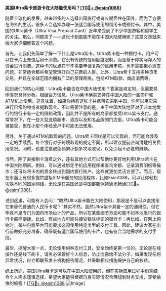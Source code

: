 **美国Ultra紫卡旅游卡在大陆能使用吗？[[TG💪+ @esim1088](https://t.me/s/esim1088)]**

随着全球化的发展，越来越多的人选择出国旅行或者长期居住在国外。而为了方便在海外的生活，很多人会选择办理一张适合国际使用的信用卡或预付卡。其中，美国的Ultra紫卡（Ultra Visa Prepaid Card）近年来受到了不少中国游客和留学生的关注。那么，问题来了——这张卡到底能不能在中国大陆使用呢？这篇文章就来给大家详细解答这个问题。

首先，让我们先简单了解一下什么是Ultra紫卡。Ultra紫卡是一种预付卡，用户可以在卡片上充值后用于消费。它没有传统的信用额度限制，而是基于你实际存入的资金进行消费。这种卡的优点在于不需要申请复杂的信用审核，也不需要担心透支问题，非常适合那些希望管理好自己花费的人群。此外，Ultra紫卡支持多种货币交易，并且在全球范围内拥有广泛的受理网络，包括ATM取款、商店消费等。

回到我们的核心问题：Ultra紫卡能否在中国大陆使用？答案是肯定的，但需要具体情况具体分析。根据官方信息，Ultra紫卡确实支持在中国大陆的一些商户和ATM机上使用。这意味着，如果你持有这张卡并携带它来到中国，你可以用它来进行日常购物或者提取现金。不过需要注意的是，由于中国大陆地区对于非本地发行的银行卡有一定的限制政策，因此并不是所有的商家都接受Ultra紫卡支付。通常情况下，在一些大型连锁超市、酒店以及知名品牌的门店里，Ultra紫卡可能会被接受，但在小型个体经营户中可能无法使用。

另外，关于通过ATM机取现的问题，Ultra紫卡同样是可以实现的，但可能会涉及一定的手续费。每个银行对于跨境取现的规定不同，所以建议提前咨询清楚相关费用情况。同时，也要注意避免频繁小额多次地取现，以免引起不必要的麻烦。

当然，除了直接刷卡消费之外，还有其他方式可以帮助你更好地利用Ultra紫卡在中国大陆期间。例如，可以通过绑定手机应用程序来查询余额、记录消费明细等操作；还可以将卡内的资金转出到国内银行账户，这样就更加灵活方便了。而且，现在市面上有很多提供虚拟SIM卡服务的应用程序，比如Esim1088，可以让你轻松切换不同的国家网络，无论是在美国还是中国都能保持通讯畅通[[TG💪+ @esim1088](https://t.me/s/esim1088)]。

说到这里，可能有人会问：“既然Ultra紫卡能在大陆使用，那我是不是可以直接用它来替代普通的人民币卡呢？”其实不然。虽然Ultra紫卡具备一定的通用性，但它毕竟不是专门为国内市场设计的产品，所以在某些细节方面可能不如本地发行的银行卡那样便捷。比如，有些地方可能只接受银联标识的银行卡；再比如，在网上购物时，某些电商平台可能要求必须使用特定类型的支付工具。因此，建议大家在出行前做好充分准备，确保既有适合国际使用的卡片，也有符合当地需求的支付手段。

最后，提醒大家一点，无论使用何种支付工具，安全始终是第一位的。无论是在线操作还是线下刷卡，请务必保管好个人信息，防止泄露给不法分子。如果发现任何异常状况，应立即联系发卡机构报告情况，并采取相应措施保护自己的权益。

综上所述，美国Ultra紫卡是可以在中国大陆使用的，但在实际应用过程中仍需结合个人需求谨慎选择。希望大家能够根据自身实际情况合理规划财务安排，享受愉快的旅程！[[TG💪+ @esim1088](https://t.me/s/esim1088) ![Image](https://i.postimg.cc/4NQfJmqS/Snipaste-2025-05-13-00-14-12.png)]